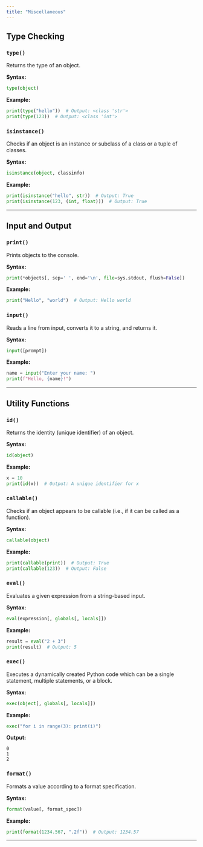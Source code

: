 ```yaml
---
title: "Miscellaneous"
---
```


## Type Checking

### `type()`
Returns the type of an object.

**Syntax:**
```python
type(object)
```

**Example:**
```python
print(type("hello"))  # Output: <class 'str'>
print(type(123))  # Output: <class 'int'>
```

### `isinstance()`
Checks if an object is an instance or subclass of a class or a tuple of classes.

**Syntax:**
```python
isinstance(object, classinfo)
```

**Example:**
```python
print(isinstance("hello", str))  # Output: True
print(isinstance(123, (int, float)))  # Output: True
```

---

## Input and Output

### `print()`
Prints objects to the console.

**Syntax:**
```python
print(*objects[, sep=' ', end='\n', file=sys.stdout, flush=False])
```

**Example:**
```python
print("Hello", "world")  # Output: Hello world
```

### `input()`
Reads a line from input, converts it to a string, and returns it.

**Syntax:**
```python
input([prompt])
```

**Example:**
```python
name = input("Enter your name: ")
print(f"Hello, {name}!")
```

---

## Utility Functions

### `id()`
Returns the identity (unique identifier) of an object.

**Syntax:**
```python
id(object)
```

**Example:**
```python
x = 10
print(id(x))  # Output: A unique identifier for x
```

### `callable()`
Checks if an object appears to be callable (i.e., if it can be called as a function).

**Syntax:**
```python
callable(object)
```

**Example:**
```python
print(callable(print))  # Output: True
print(callable(123))  # Output: False
```

### `eval()`
Evaluates a given expression from a string-based input.

**Syntax:**
```python
eval(expression[, globals[, locals]])
```

**Example:**
```python
result = eval("2 + 3")
print(result)  # Output: 5
```

### `exec()`
Executes a dynamically created Python code which can be a single statement, multiple statements, or a block.

**Syntax:**
```python
exec(object[, globals[, locals]])
```

**Example:**
```python
exec("for i in range(3): print(i)")
```

**Output:**
```
0
1
2
```

### `format()`
Formats a value according to a format specification.

**Syntax:**
```python
format(value[, format_spec])
```

**Example:**
```python
print(format(1234.567, ".2f"))  # Output: 1234.57
```

---
